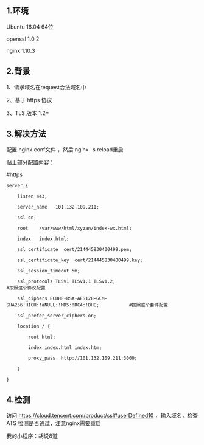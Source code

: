 ## 1.环境
Ubuntu 16.04 64位

openssl    1.0.2

nginx    1.10.3

## 2.背景
1、请求域名在request合法域名中

2、基于 https 协议

3、TLS 版本 1.2+

## 3.解决方法
配置 nginx.conf文件  ，然后 nginx -s reload重启

贴上部分配置内容：


#https

    server {

        listen 443;

        server_name   101.132.109.211;

        ssl on;

        root    /var/www/html/xyzan/index-wx.html;

        index   index.html;

        ssl_certificate  cert/214445830400499.pem;

        ssl_certificate_key  cert/214445830400499.key;

        ssl_session_timeout 5m;

        ssl_protocols TLSv1 TLSv1.1 TLSv1.2;                                                                                #按照这个协议配置

        ssl_ciphers ECDHE-RSA-AES128-GCM-SHA256:HIGH:!aNULL:!MD5:!RC4:!DHE;           #按照这个套件配置

        ssl_prefer_server_ciphers on;

        location / {

            root html;

            index index.html index.htm;

            proxy_pass  http://101.132.109.211:3000;

        }

    }

## 4.检测
访问 https://cloud.tencent.com/product/ssl#userDefined10 ，输入域名，检查ATS 检测是否通过，注意nginx需要重启

我的小程序：胡说8道

